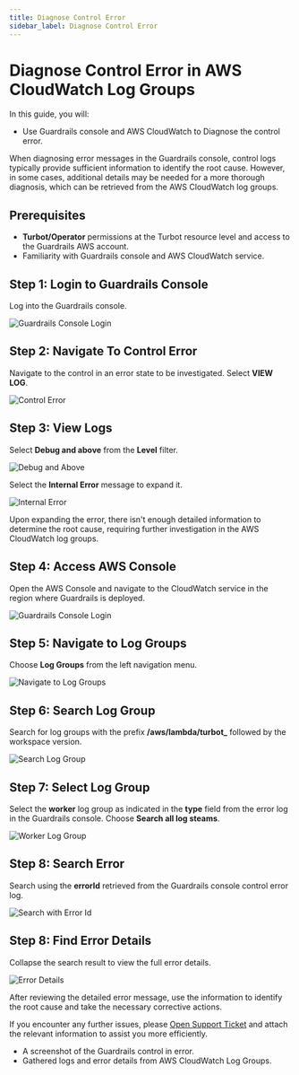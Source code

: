 ```yaml
---
title: Diagnose Control Error
sidebar_label: Diagnose Control Error
---
```


# Diagnose Control Error in AWS CloudWatch Log Groups

In this guide, you will:
- Use Guardrails console and AWS CloudWatch to Diagnose the control error.

When diagnosing error messages in the Guardrails console, control logs typically provide sufficient information to identify the root cause. However, in some cases, additional details may be needed for a more thorough diagnosis, which can be retrieved from the AWS CloudWatch log groups.

## Prerequisites

- **Turbot/Operator** permissions at the Turbot resource level and access to the Guardrails AWS account.
- Familiarity with Guardrails console and AWS CloudWatch service.

## Step 1: Login to Guardrails Console

Log into the Guardrails console.

![Guardrails Console Login](/images/docs/guardrails/guides/hosting-guardrails/monitoring/diagnose-control-error/guardrails-console-login.png)

## Step 2: Navigate To Control Error

Navigate to the control in an error state to be investigated. Select **VIEW LOG**.

![Control Error](/images/docs/guardrails/guides/hosting-guardrails/monitoring/diagnose-control-error/guardrails-control-error.png)

## Step 3: View Logs

Select **Debug and above** from the **Level** filter.

![Debug and Above](/images/docs/guardrails/guides/hosting-guardrails/monitoring/diagnose-control-error/guardrails-level-filter.png)

Select the **Internal Error** message to expand it.

![Internal Error](/images/docs/guardrails/guides/hosting-guardrails/monitoring/diagnose-control-error/guardrails-expand-error-message.png)

Upon expanding the error, there isn't enough detailed information to determine the root cause, requiring further investigation in the AWS CloudWatch log groups.

## Step 4: Access AWS Console

Open the AWS Console and navigate to the CloudWatch service in the region where Guardrails is deployed.

![Guardrails Console Login](/images/docs/guardrails/guides/hosting-guardrails/monitoring/diagnose-control-error/aws-console-cloudwatch.png)

## Step 5: Navigate to Log Groups

Choose **Log Groups** from the left navigation menu.

![Navigate to Log Groups](/images/docs/guardrails/guides/hosting-guardrails/monitoring/diagnose-control-error/cloudwatch-navigate-log-groups.png)

## Step 6: Search Log Group

Search for log groups with the prefix **/aws/lambda/turbot_** followed by the workspace version.

![Search Log Group](/images/docs/guardrails/guides/hosting-guardrails/monitoring/diagnose-control-error/cloudwatch-log-groups-select.png)

## Step 7: Select Log Group

Select the **worker** log group as indicated in the **type** field from the error log in the Guardrails console. Choose **Search all log steams**.

![Worker Log Group](/images/docs/guardrails/guides/hosting-guardrails/monitoring/diagnose-control-error/cloudwatch-select-search-all-log-streams.png)

## Step 8: Search Error

Search using the **errorId** retrieved from the Guardrails console control error log.

![Search with Error Id](/images/docs/guardrails/guides/hosting-guardrails/monitoring/diagnose-control-error/cloudwatch-loggroups-search-with-errorid.png)

## Step 8: Find Error Details

Collapse the search result to view the full error details.

![Error Details](/images/docs/guardrails/guides/hosting-guardrails/monitoring/diagnose-control-error/cloudwatch-loggroups-error-details.png)

After reviewing the detailed error message, use the information to identify the root cause and take the necessary corrective actions.

If you encounter any further issues, please [Open Support Ticket](https://support.turbot.com) and attach the relevant information to assist you more efficiently.

- A screenshot of the Guardrails control in error.
- Gathered logs and error details from AWS CloudWatch Log Groups.